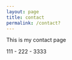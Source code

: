 ```yaml
---
layout: page
title: contact
permalink: /contact?
---
```


This is my contact page

111 - 222 - 3333
